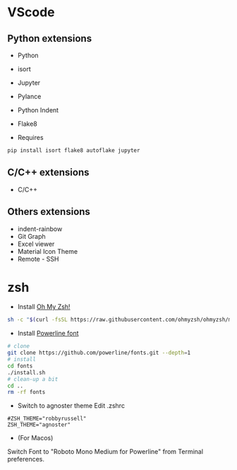 # VScode
## Python extensions
* Python
* isort
* Jupyter
* Pylance
* Python Indent
* Flake8

* Requires
```bash
pip install isort flake8 autoflake jupyter
```

## C/C++ extensions
* C/C++


## Others extensions
* indent-rainbow
* Git Graph
* Excel viewer
* Material Icon Theme
* Remote - SSH


# zsh
* Install [Oh My Zsh!](https://github.com/ohmyzsh/ohmyzsh)
```bash
sh -c "$(curl -fsSL https://raw.githubusercontent.com/ohmyzsh/ohmyzsh/master/tools/install.sh)"
```

* Install [Powerline font](https://github.com/powerline/fonts)
```bash
# clone
git clone https://github.com/powerline/fonts.git --depth=1
# install
cd fonts
./install.sh
# clean-up a bit
cd ..
rm -rf fonts
```

* Switch to agnoster theme
Edit .zshrc
```log
#ZSH_THEME="robbyrussell"
ZSH_THEME="agnoster"
```

* (For Macos)

Switch Font to "Roboto Mono Medium for Powerline" from Terminal preferences.
